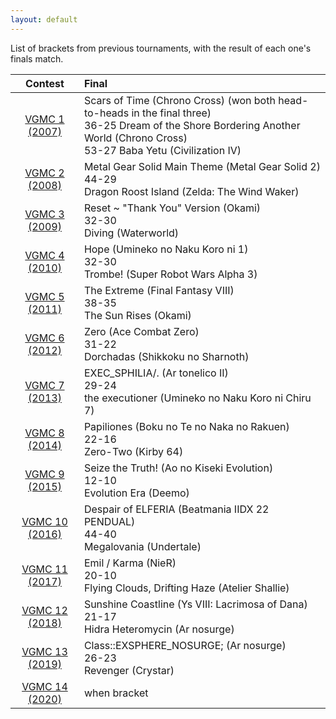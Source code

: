 ```yaml
---
layout: default
---
```


List of brackets from previous tournaments, with the result of each one's finals match.

 Contest | Final
:-------:|:-----
[VGMC 1 (2007)](http://www.bracketmaker.com/tlist.cfm?tid=229929) | Scars of Time (Chrono Cross) (won both head-to-heads in the final three)<br>36-25 Dream of the Shore Bordering Another World (Chrono Cross)<br>53-27 Baba Yetu (Civilization IV)
[VGMC 2 (2008)](http://www.bracketmaker.com/tlist.cfm?tid=276389) | Metal Gear Solid Main Theme (Metal Gear Solid 2)<br>44-29<br>Dragon Roost Island (Zelda: The Wind Waker)
[VGMC 3 (2009)](http://www.bracketmaker.com/tlist.cfm?tid=327002) | Reset ~ "Thank You" Version (Okami)<br>32-30<br>Diving (Waterworld)
[VGMC 4 (2010)](http://www.bracketmaker.com/tlist.cfm?tid=364957) | Hope (Umineko no Naku Koro ni 1)<br>32-30<br>Trombe! (Super Robot Wars Alpha 3)
[VGMC 5 (2011)](http://www.bracketmaker.com/tlist.cfm?tid=397610) | The Extreme (Final Fantasy VIII)<br>38-35<br>The Sun Rises (Okami)
[VGMC 6 (2012)](http://www.bracketmaker.com/tlist.cfm?tid=426428) | Zero (Ace Combat Zero)<br>31-22<br>Dorchadas (Shikkoku no Sharnoth)
[VGMC 7 (2013)](http://www.bracketmaker.com/tlist.cfm?tid=444450) | EXEC_SPHILIA/. (Ar tonelico II)<br>29-24<br>the executioner (Umineko no Naku Koro ni Chiru 7)
[VGMC 8 (2014)](http://www.bracketmaker.com/tmenu.cfm?tid=454368) | Papiliones (Boku no Te no Naka no Rakuen)<br>22-16<br>Zero-Two (Kirby 64)
[VGMC 9 (2015)](http://www.bracketmaker.com/tmenu.cfm?tid=459544) | Seize the Truth! (Ao no Kiseki Evolution)<br>12-10<br>Evolution Era (Deemo)
[VGMC 10 (2016)](http://www.bracketmaker.com/tmenu.cfm?tid=463073) | Despair of ELFERIA (Beatmania IIDX 22 PENDUAL)<br>44-40<br>Megalovania (Undertale)
[VGMC 11 (2017)](http://www.bracketmaker.com/tlist.cfm?tid=466312) | Emil / Karma (NieR)<br>20-10<br>Flying Clouds, Drifting Haze (Atelier Shallie)
[VGMC 12 (2018)](http://www.bracketmaker.com/tlist.cfm?tid=469506) | Sunshine Coastline (Ys VIII: Lacrimosa of Dana)<br>21-17<br>Hidra Heteromycin (Ar nosurge)
[VGMC 13 (2019)](http://www.bracketmaker.com/tlist.cfm?tid=471679) | Class::EXSPHERE_NOSURGE; (Ar nosurge)<br>26-23<br>Revenger (Crystar)
[VGMC 14 (2020)](https://gamefaqs.gamespot.com/boards/8-gamefaqs-contests?search=vgmc) | when bracket